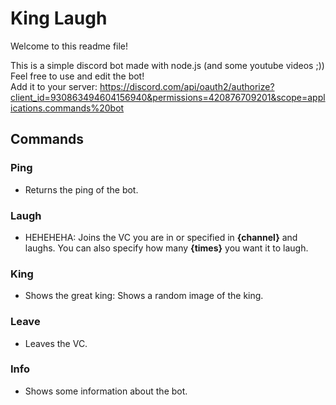 # King Laugh
Welcome to this readme file!

This is a simple discord bot made with node.js (and some youtube videos ;)) <br>
Feel free to use and edit the bot! <br>
Add it to your server: https://discord.com/api/oauth2/authorize?client_id=930863494604156940&permissions=420876709201&scope=applications.commands%20bot

## Commands

### Ping
- Returns the ping of the bot.

### Laugh
- HEHEHEHA: Joins the VC you are in or specified in __{channel}__ and laughs. You can also specify how many __{times}__ you want it to laugh.

### King
- Shows the great king: Shows a random image of the king.

### Leave
- Leaves the VC.

### Info
- Shows some information about the bot.
